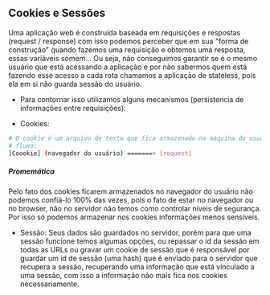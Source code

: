 ## Cookies e Sessões

Uma aplicação web é construída baseada em requisições e respostas (request / response) com isso podemos perceber
que em sua "forma de construção" quando fazemos uma requisição e obtemos uma resposta, essas variáveis somem...
Ou seja, não conseguimos garantir se é o mesmo usuário que está acessando a aplicação e por não sabermos quem está
fazendo esse acesso a cada rota chamamos a aplicação de stateless, pois ela em si não guarda sessão do usuário.

- Para contornar isso utilizamos alguns mecanismos (persistencia de informações entre requisições):
* Cookies:
```sh
# O cookie é um arquivo de texto que fica armazenado na máquina do usuário
# fluxo:
[Coookie] (navegador do usuário) =======> [request]
```
<h5>Promemática</h5>
Pelo fato dos cookies ficarem armazenados no navegador do usuário não podemos confiá-lo 100% das vezes, pois o fato
de estar no navegador ou no browser, não no servidor não temos como controlar níveis de segurança. Por isso só podemos
armazenar nos cookies informações menos sensíveis.
</hr>

* Sessão:
Seus dados são guardados no servidor, porém para que uma sessão funcione temos algumas opções, ou repassar o id da sessão
em todas as URLs ou gravar um cookie de sessão que é responsável por guardar um id de sessão (uma hash) que é enviado para
o servidor que recupera a sessão, recuperando uma informação que está vinculado a uma sessão, com isso a informação não mais
fica nos cookies necessariamente.